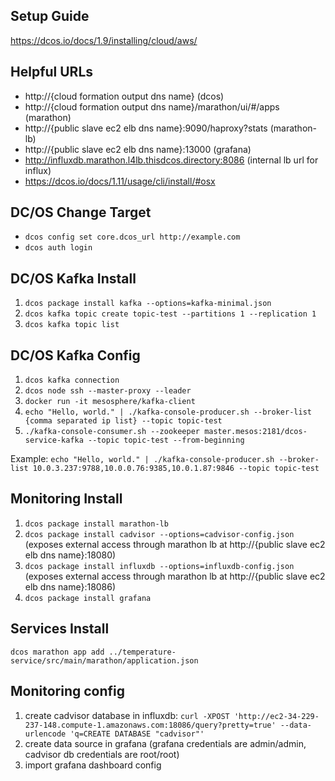 ## Setup Guide
https://dcos.io/docs/1.9/installing/cloud/aws/

## Helpful URLs
* http://{cloud formation output dns name} (dcos)
* http://{cloud formation output dns name}/marathon/ui/#/apps (marathon)
* http://{public slave ec2 elb dns name}:9090/haproxy?stats (marathon-lb)
* http://{public slave ec2 elb dns name}:13000 (grafana)
* http://influxdb.marathon.l4lb.thisdcos.directory:8086 (internal lb url for influx)
* https://dcos.io/docs/1.11/usage/cli/install/#osx

## DC/OS Change Target
* `dcos config set core.dcos_url http://example.com`
* `dcos auth login`


## DC/OS Kafka Install
1. `dcos package install kafka --options=kafka-minimal.json`
2. `dcos kafka topic create topic-test --partitions 1 --replication 1`
3. `dcos kafka topic list`

## DC/OS Kafka Config
1. `dcos kafka connection`
2. `dcos node ssh --master-proxy --leader`
3. `docker run -it mesosphere/kafka-client`
4. `echo "Hello, world." | ./kafka-console-producer.sh --broker-list {comma separated ip list} --topic topic-test`
5. `./kafka-console-consumer.sh --zookeeper master.mesos:2181/dcos-service-kafka --topic topic-test --from-beginning`

Example: `echo "Hello, world." | ./kafka-console-producer.sh --broker-list 10.0.3.237:9788,10.0.0.76:9385,10.0.1.87:9846 --topic topic-test`

## Monitoring Install
1. `dcos package install marathon-lb`
2. `dcos package install cadvisor --options=cadvisor-config.json` (exposes external access through marathon lb at http://{public slave ec2 elb dns name}:18080)
3. `dcos package install influxdb --options=influxdb-config.json` (exposes external access through marathon lb at http://{public slave ec2 elb dns name}:18086)
4. `dcos package install grafana`

## Services Install
`dcos marathon app add ../temperature-service/src/main/marathon/application.json`

## Monitoring config
1. create cadvisor database in influxdb: `curl -XPOST 'http://ec2-34-229-237-148.compute-1.amazonaws.com:18086/query?pretty=true' --data-urlencode 'q=CREATE DATABASE "cadvisor"'`
2. create data source in grafana (grafana credentials are admin/admin, cadvisor db credentials are root/root)
3. import grafana dashboard config

